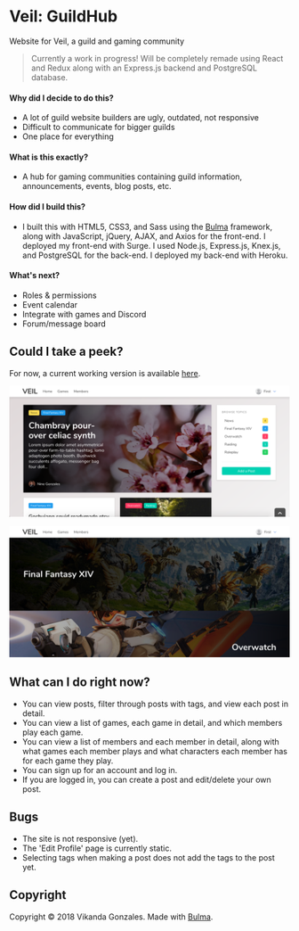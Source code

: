 # Veil: GuildHub
Website for Veil, a guild and gaming community

>Currently a work in progress! Will be completely remade using React and Redux along with an Express.js backend and PostgreSQL database.

#### Why did I decide to do this?
- A lot of guild website builders are ugly, outdated, not responsive
- Difficult to communicate for bigger guilds
- One place for everything

#### What is this exactly?
- A hub for gaming communities containing guild information, announcements, events, blog posts, etc.

#### How did I build this?
- I built this with HTML5, CSS3, and Sass using the [Bulma](http://bulma.io) framework, along with JavaScript, jQuery, AJAX, and Axios for the front-end. I deployed my front-end with Surge. I used Node.js, Express.js, Knex.js, and PostgreSQL for the back-end. I deployed my back-end with Heroku.

#### What's next?
- Roles & permissions
- Event calendar
- Integrate with games and Discord
- Forum/message board

## Could I take a peek?

For now, a current working version is available [here](http://veil.surge.sh).

![Home Page](screenshot1.png)

![Games Page](screenshot2.png)

## What can I do right now?
- You can view posts, filter through posts with tags, and view each post in detail.
- You can view a list of games, each game in detail, and which members play each game.
- You can view a list of members and each member in detail, along with what games each member plays and what characters each member has for each game they play.
- You can sign up for an account and log in.
- If you are logged in, you can create a post and edit/delete your own post.

## Bugs
- The site is not responsive (yet).
- The 'Edit Profile' page is currently static.
- Selecting tags when making a post does not add the tags to the post yet.

## Copyright

Copyright &copy; 2018 Vikanda Gonzales. Made with [Bulma](http://bulma.io).
